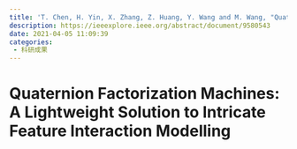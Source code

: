 ```yaml
---
title: 'T. Chen, H. Yin, X. Zhang, Z. Huang, Y. Wang and M. Wang, "Quaternion Factorization Machines: A Lightweight Solution to Intricate Feature Interaction Modeling," in IEEE Transactions on Neural Networks and Learning Systems, doi: 10.1109/TNNLS.2021.3118706.'
description: https://ieeexplore.ieee.org/abstract/document/9580543
date: 2021-04-05 11:09:39
categories:
 - 科研成果
---
```

# Quaternion Factorization Machines: A Lightweight Solution to Intricate Feature Interaction Modelling